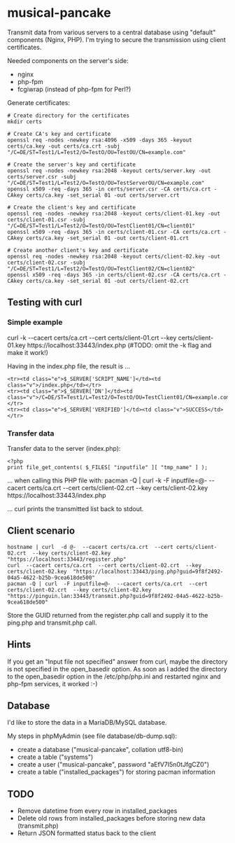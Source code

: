 # musical-pancake

Transmit data from various servers to a central database using "default" components (Nginx, PHP).
I'm trying to secure the transmission using client certificates.

Needed components on the server's side:
- nginx
- php-fpm
- fcgiwrap (instead of php-fpm for Perl?)

Generate certificates:

    # Create directory for the certificates
    mkdir certs
    
    # Create CA's key and certificate
    openssl req -nodes -newkey rsa:4096 -x509 -days 365 -keyout certs/ca.key -out certs/ca.crt -subj "/C=DE/ST=Test1/L=Test2/O=TestO/OU=TestOU/CN=example.com"
    
    # Create the server's key and certificate
    openssl req -nodes -newkey rsa:2048 -keyout certs/server.key -out certs/server.csr -subj "/C=DE/ST=Test1/L=Test2/O=TestO/OU=TestServerOU/CN=example.com"
    openssl x509 -req -days 365 -in certs/server.csr -CA certs/ca.crt -CAkey certs/ca.key -set_serial 01 -out certs/server.crt
    
    # Create the client's key and certificate
    openssl req -nodes -newkey rsa:2048 -keyout certs/client-01.key -out certs/client-01.csr -subj "/C=DE/ST=Test1/L=Test2/O=TestO/OU=TestClient01/CN=client01"
    openssl x509 -req -days 365 -in certs/client-01.csr -CA certs/ca.crt -CAkey certs/ca.key -set_serial 01 -out certs/client-01.crt
    
    # Create another client's key and certificate
    openssl req -nodes -newkey rsa:2048 -keyout certs/client-02.key -out certs/client-02.csr -subj "/C=DE/ST=Test1/L=Test2/O=TestO/OU=TestClient02/CN=client02"
    openssl x509 -req -days 365 -in certs/client-02.csr -CA certs/ca.crt -CAkey certs/ca.key -set_serial 01 -out certs/client-02.crt


## Testing with curl

### Simple example

curl  -k  --cacert certs/ca.crt  --cert certs/client-01.crt  --key certs/client-01.key  https://localhost:33443/index.php
(#TODO: omit the -k flag and make it work!)

Having <?php print phpinfo(); ?> in the index.php file, the result is ...

    <tr><td class="e">$_SERVER['SCRIPT_NAME']</td><td class="v">/index.php</td></tr>
    <tr><td class="e">$_SERVER['DN']</td><td class="v">/C=DE/ST=Test1/L=Test2/O=TestO/OU=TestClient01/CN=example.com</td></tr>
    <tr><td class="e">$_SERVER['VERIFIED']</td><td class="v">SUCCESS</td></tr>

### Transfer data

Transfer data to the server (index.php):

    <?php
    print file_get_contents( $_FILES[ "inputfile" ][ "tmp_name" ] );

... when calling this PHP file with:
    pacman -Q | curl  -k  -F inputfile=@-  --cacert certs/ca.crt  --cert certs/client-02.crt  --key certs/client-02.key  https://localhost:33443/index.php

... curl prints the transmitted list back to stdout.


## Client scenario

    hostname | curl  -d @-  --cacert certs/ca.crt  --cert certs/client-02.crt  --key certs/client-02.key  "https://localhost:33443/register.php"
    curl  --cacert certs/ca.crt  --cert certs/client-02.crt  --key certs/client-02.key  "https://localhost:33443/ping.php?guid=9f8f2492-04a5-4622-b25b-9cea618de500"
    pacman -Q | curl  -F inputfile=@-  --cacert certs/ca.crt  --cert certs/client-02.crt  --key certs/client-02.key  "https://pinguin.lan:33443/transmit.php?guid=9f8f2492-04a5-4622-b25b-9cea618de500"

Store the GUID returned from the register.php call and supply it to the ping.php and transmit.php call.


## Hints ##

If you get an "Input file not specified" answer from curl, maybe the directory is not specified in the open_basedir option. As soon as I added the directory to the open_basedir option in the /etc/php/php.ini and restarted nginx and php-fpm services, it worked :-)


## Database

I'd like to store the data in a MariaDB/MySQL database.

My steps in phpMyAdmin (see file database/db-dump.sql):
- create a database ("musical-pancake", collation utf8-bin)
- create a table ("systems")
- create a user ("musical-pancake", password "aEfV7I5n0tJfgCZ0")
- create a table ("installed_packages") for storing pacman information


## TODO

- Remove datetime from every row in installed_packages
- Delete old rows from installed_packages before storing new data (transmit.php)
- Return JSON formatted status back to the client


